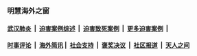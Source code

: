 
### 明慧海外之窗

####  [武汉肺炎](indexes/365.md?t=04211500) &nbsp;|&nbsp;  [迫害案例综述](indexes/328.md?t=04211500) &nbsp;|&nbsp; [迫害致死案例](indexes/277.md?t=04211500)  &nbsp;|&nbsp; [更多迫害案例](indexes/81.md?t=04211500)  &nbsp;|&nbsp; 
####  [时事评论](indexes/19.md?t=04211500) &nbsp;|&nbsp; [海外简讯](indexes/245.md?t=04211500)&nbsp;|&nbsp;  [社会支持](indexes/140.md?t=04211500) &nbsp;|&nbsp; [褒奖决议](indexes/282.md?t=04211500) &nbsp;|&nbsp; [社区报道](indexes/91.md?t=04211500)  &nbsp;|&nbsp; [天人之间](indexes/78.md?t=04211500) 

